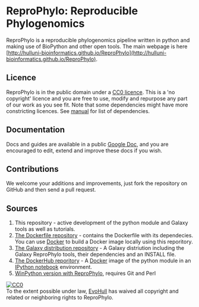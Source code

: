 # ReproPhylo: Reproducible Phylogenomics

ReproPhylo is a reproducible phylogenomics pipeline written in python and making use of BioPython and other open tools. The main webpage is here [http://hulluni-bioinformatics.github.io/ReproPhylo](http://hulluni-bioinformatics.github.io/ReproPhylo).

## Licence
ReproPhylo is in the public domain under a [CC0 licence](http://creativecommons.org/publicdomain/zero/1.0/). This is a 'no copyright' licence and you are free to use, modify and repurpose any part of our work as you see fit. Note that some dependencies might have more constricting licences. See [manual](https://docs.google.com/document/d/1Q-8B0cvkZw2zMkuP0Af4zZ7FiAvBQPDdGbrLLMgtx_4/edit?usp=sharing) for list of dependencies. 

## Documentation
Docs and guides are available in a public [Google Doc](https://docs.google.com/document/d/1Q-8B0cvkZw2zMkuP0Af4zZ7FiAvBQPDdGbrLLMgtx_4/edit?usp=sharing), and you are encouraged to edit, extend and improve these docs if you wish.

## Contributions
We welcome your additions and improvements, just fork the repository on GitHub and then send a pull request.

## Sources
1. This repository - active development of the python module and Galaxy tools as well as tutorials.
2. [The Dockerfile repository](https://github.com/HullUni-bioinformatics/ReproPhyloDockerfile) - contains the Dockerfile with its dependecies. You can use [Docker](https://www.docker.com/) to build a Docker image locally using this reporitory.
3. [The Galaxy distribution repository](https://github.com/HullUni-bioinformatics/ReproPhyloGalaxy) - A Galaxy distriution including the Galaxy ReproPhylo tools, their dependencies and an INSTALL file.
4. [The DockerHub reporitory](https://registry.hub.docker.com/u/szitenberg/reprophylo/) - A [Docker](https://www.docker.com/) image of the python module in an [IPython notebook](http://ipython.org/notebook.html) environment.
5. [WinPython version with ReproPhylo](https://www.dropbox.com/s/anr4yx1prk6n16d/WinPython-64bit-2.7.9.5_rp1.zip?dl=0), requires Git and Perl
  
<p xmlns:dct="http://purl.org/dc/terms/">
  <a rel="license"
     href="http://creativecommons.org/publicdomain/zero/1.0/">
    <img src="http://i.creativecommons.org/p/zero/1.0/88x31.png" style="border-style: none;" alt="CC0" />
  </a>
  <br />
  To the extent possible under law,
  <a rel="dct:publisher"
     href="http://www.evohull.org/">
    <span property="dct:title">EvoHull</span></a>
  has waived all copyright and related or neighboring rights to
  <span property="dct:title">ReproPhylo</span>.
</p>